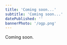 ```yaml
---
title: 'Coming soon...'
subtitle: 'Coming soon...'
datePublished: ''
bannerPhoto: '/ogp.png'
---
```


Coming soon.

